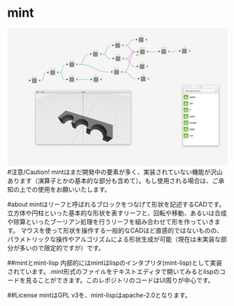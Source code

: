 mint
=====
![mint screen shot](mint_screen_shot.png)
#注意/Caution!
mintはまだ開発中の要素が多く、実装されていない機能が沢山あります（演算子とかの基本的な部分も含めて）。もし使用される場合は、ご承知の上での使用をお願いいたします。

#about
mintはリーフと呼ばれるブロックをつなげて形状を記述するCADです。
立方体や円柱といった基本的な形状を表すリーフと、回転や移動、あるいは合成や除算といったブーリアン処理を行うリーフを組み合わせて形を作っていきます。
マウスを使って形状を操作する一般的なCADほど直感的ではないものの、パラメトリックな操作やアルゴリズムによる形状生成が可能（現在は未実装な部分が多いので限定的ですが）です。

##mintとmint-lisp
内部的にはmintはlispのインタプリタ(mint-lisp)として実装されています。.mint形式のファイルをテキストエディタで開いてみるとlispのコードを見ることができます。このレポジトリのコードはUI周りが中心です。

##License
mintはGPL v3を、mint-lispはapache-2.0となります。